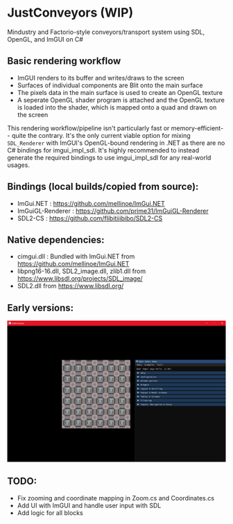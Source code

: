 # JustConveyors (WIP)
Mindustry and Factorio-style conveyors/transport system using SDL, OpenGL, and ImGUI on C#

## Basic rendering workflow
- ImGUI renders to its buffer and writes/draws to the screen
- Surfaces of individual components are Blit onto the main surface
- The pixels data in the main surface is used to create an OpenGL texture
- A seperate OpenGL shader program is attached and the OpenGL texture is loaded into the shader, which is mapped onto a quad and drawn on the screen

This rendering workflow/pipeline isn't particularly fast or memory-efficient-- quite the contrary. It's the only current viable option for mixing `SDL_Renderer` with ImGUI's OpenGL-bound rendering in .NET as there are no C# bindings for imgui_impl_sdl. 
It's highly recommended to instead generate the required bindings to use imgui_impl_sdl for any real-world usages.

## Bindings (local builds/copied from source):
- ImGui.NET : https://github.com/mellinoe/ImGui.NET
- ImGuiGL-Renderer : https://github.com/prime31/ImGuiGL-Renderer
- SDL2-CS : https://github.com/flibitijibibo/SDL2-CS

## Native dependencies:
- cimgui.dll : Bundled with ImGui.NET from https://github.com/mellinoe/ImGui.NET
- libpng16-16.dll, SDL2_image.dll, zlib1.dll from https://www.libsdl.org/projects/SDL_image/
- SDL2.dll from https://www.libsdl.org/

## Early versions:
![Testing screenshot](https://raw.githubusercontent.com/rossiyareich/JustConveyors/master/.github/images/screenshot0.png "Early render test")

## TODO:
- Fix zooming and coordinate mapping in Zoom.cs and Coordinates.cs
- Add UI with ImGUI and handle user input with SDL
- Add logic for all blocks

